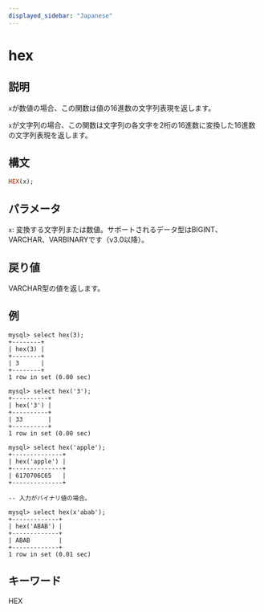 ```yaml
---
displayed_sidebar: "Japanese"
---
```


# hex

## 説明

`x`が数値の場合、この関数は値の16進数の文字列表現を返します。

`x`が文字列の場合、この関数は文字列の各文字を2桁の16進数に変換した16進数の文字列表現を返します。

## 構文

```Haskell
HEX(x);
```

## パラメータ

`x`: 変換する文字列または数値。サポートされるデータ型はBIGINT、VARCHAR、VARBINARYです（v3.0以降）。

## 戻り値

VARCHAR型の値を返します。

## 例

```Plain Text
mysql> select hex(3);
+--------+
| hex(3) |
+--------+
| 3      |
+--------+
1 row in set (0.00 sec)

mysql> select hex('3');
+----------+
| hex('3') |
+----------+
| 33       |
+----------+
1 row in set (0.00 sec)

mysql> select hex('apple');
+--------------+
| hex('apple') |
+--------------+
| 6170706C65   |
+--------------+

-- 入力がバイナリ値の場合。

mysql> select hex(x'abab');
+-------------+
| hex('ABAB') |
+-------------+
| ABAB        |
+-------------+
1 row in set (0.01 sec)
```

## キーワード

HEX
